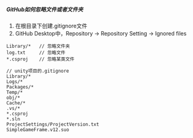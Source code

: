 ##### GitHub如何忽略文件或者文件夹
1. 在根目录下创建.gitignore文件
2. GitHub Desktop中，Repository -> Repository Setting -> Ignored files
```
Library/*   // 忽略文件夹
log.txt     // 忽略文件
*.csproj	// 忽略某类文件

// unity项目的.gitignore
Library/*
Logs/*
Packages/*
Temp/*
obj/*
Cache/*
.vs/*
*.csproj
*.sln
ProjectSettings/ProjectVersion.txt
SimpleGameFrame.v12.suo
```